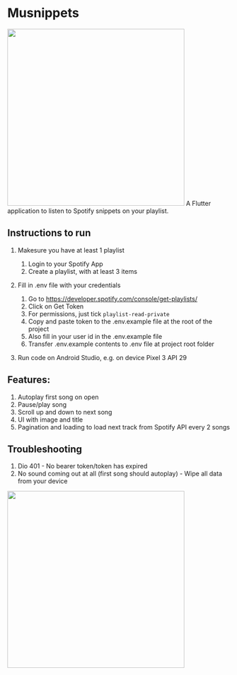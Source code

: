 # Musnippets
<img src="https://user-images.githubusercontent.com/10327456/114260262-5024c380-9a06-11eb-90df-8efff138fc2a.png" height="400px"/>
A Flutter application to listen to Spotify snippets on your playlist.


## Instructions to run

1. Makesure you have at least 1 playlist
    1. Login to your Spotify App
    1. Create a playlist, with at least 3 items

2. Fill in .env file with your credentials
    1. Go to https://developer.spotify.com/console/get-playlists/
    1. Click on Get Token
    1. For permissions, just tick `playlist-read-private`
    1. Copy and paste token to the .env.example file at the root of the project
    1. Also fill in your user id in the .env.example file
    1. Transfer .env.example contents to .env file at project root folder

3. Run code on Android Studio, e.g. on device Pixel 3 API 29

## Features:

1. Autoplay first song on open
2. Pause/play song
3. Scroll up and down to next song
4. UI with image and title
5. Pagination and loading to load next track from Spotify API every 2 songs

## Troubleshooting

1. Dio 401 - No bearer token/token has expired
2. No sound coming out at all (first song should autoplay) - Wipe all data from your device
<img src="https://user-images.githubusercontent.com/10327456/114260221-0e941880-9a06-11eb-8a2d-3325a1022a9e.png" width="400px" />





